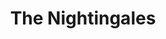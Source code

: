 ---
title: "The Nightingales"
summary: "English post-punk band from Birmingham, UK."
image: "the-nightingales.jpg"
---